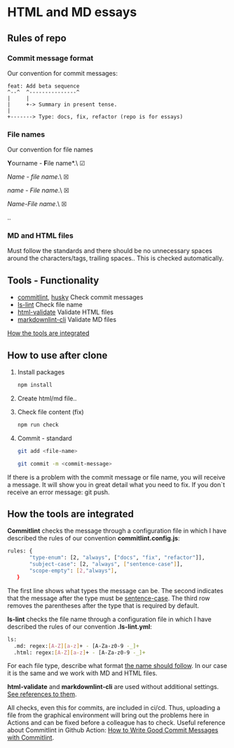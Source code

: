 # HTML and MD essays

## Rules of repo

### Commit message format

Our convention for commit messages:

```text
feat: Add beta sequence
^--^  ^---------------^
|     |
|     +-> Summary in present tense.
|
+-------> Type: docs, fix, refactor (repo is for essays)
```

### File names

Our convention for file names

**Y**ourname - **F**ile name*.\ &#9745;

*Name - file name*.\ &#x2612;

*name - File name*.\ &#x2612;

*Name-File name*.\ &#x2612;

..

### MD and HTML files

Мust follow the standards and there should be no unnecessary spaces
around the characters/tags, trailing spaces.. This is checked automatically.

## Tools - Functionality

* [commitlint](https://commitlint.js.org/#/), [husky](https://github.com/typicode/husky)
Check commit messages
* [ls-lint](https://github.com/loeffel-io/ls-lint) Check file name
* [html-validate](https://gitlab.com/html-validate/html-validate/-/blob/master/README.md)
Validate HTML files
* [markdownlint-cli](https://github.com/igorshubovych/markdownlint-cli)
Validate MD files

[How the tools are integrated](#How-the-tools-are-integrated)

## How to use after clone

1. Install packages

    ```sh
    npm install
    ```

2. Create html/md file..

3. Check file content (fix)

    ```sh
    npm run check
    ```

4. Commit - standard

    ```sh
    git add <file-name>
    ```

    ```sh
    git commit -m <commit-message>
    ```

If there is a problem with the commit message or file name, you will receive a message.
It will show you in great detail what you need to fix. If you don`t
receive an error message: git push.

## How the tools are integrated

**Commitlint** checks the message through a configuration file in which
I have described the rules of our convention **commitlint.config.js**:

 ```sh
 rules: {
        "type-enum": [2, "always", ["docs", "fix", "refactor"]],
        "subject-case": [2, "always", ["sentence-case"]],
        "scope-empty": [2,"always"],
    }
 ```

The first line shows what types the message can be. The second indicates
that the message after the type must be [sentence-case](#Commit-message-format).
The third row removes the parentheses after the type that is required by default.

**ls-lint** checks the file name through a configuration file in which
I have described the rules of our convention **.ls-lint.yml**:

```sh
ls:
  .md: regex:[A-Z][a-z]+ - [A-Za-z0-9 -_]+
  .html: regex:[A-Z][a-z]+ - [A-Za-z0-9 -_]+
```

For each file type, describe what format
[the name should follow](#File-names).
In our case it is the same and we work with MD and HTML files.

 **html-validate** and **markdownlint-cli** are used without additional settings.
[See references to them](#Functionality---tools).

All checks, even this for commits, are included in ci/cd. Thus, uploading a file
from the graphical environment will bring out the problems here in
Actions and can be fixed before a colleague has to check.
Useful reference about Commitlint in Github Action:
[How to Write Good Commit Messages with Commitlint](https://www.freecodecamp.org/news/how-to-use-commitlint-to-write-good-commit-messages/).
